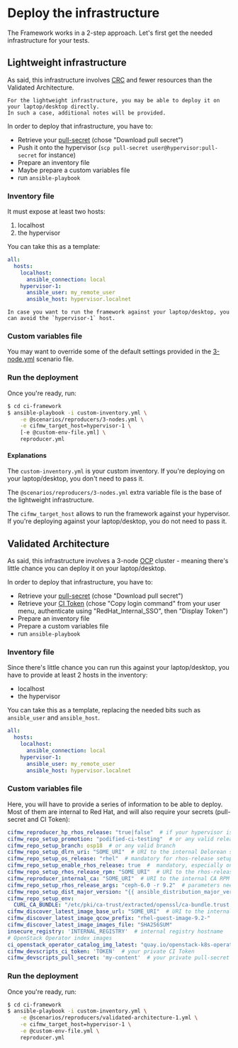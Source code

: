 # Deploy the infrastructure

The Framework works in a 2-step approach. Let's first get the needed infrastructure for your tests.

## Lightweight infrastructure

As said, this infrastructure involves [CRC](https://crc.dev/crc/getting_started/getting_started/introducing/)
and fewer resources than the Validated Architecture.

~~~{tip}
For the lightweight infrastructure, you may be able to deploy it on your laptop/desktop directly.
In such a case, additional notes will be provided.
~~~

In order to deploy that infrastructure, you have to:

- Retrieve your [pull-secret](https://console.redhat.com/openshift/create/local) (chose "Download pull secret")
- Push it onto the hypervisor (`scp pull-secret user@hypervisor:pull-secret` for instance)
- Prepare an inventory file
- Maybe prepare a custom variables file
- run `ansible-playbook`

### Inventory file

It must expose at least two hosts:

1. localhost
2. the hypervisor

You can take this as a template:

```YAML
all:
  hosts:
    localhost:
      ansible_connection: local
    hypervisor-1:
      ansible_user: my_remote_user
      ansible_host: hypervisor.localnet
```

~~~{tip}
In case you want to run the framework against your laptop/desktop, you can avoid the `hypervisor-1` host.
~~~

### Custom variables file

You may want to override some of the default settings provided in the
[3-node.yml](https://github.com/openstack-k8s-operators/ci-framework/blob/main/scenarios/reproducers/3-nodes.yml)
scenario file.

### Run the deployment

Once you're ready, run:

```Bash
$ cd ci-framework
$ ansible-playbook -i custom-inventory.yml \
    -e @scenarios/reproducers/3-nodes.yml \
    -e cifmw_target_host=hypervisor-1 \
    [-e @custom-env-file.yml] \
    reproducer.yml
```

#### Explanations

The `custom-inventory.yml` is your custom inventory. If you're deploying on your laptop/desktop, you don't need to
pass it.

The `@scenarios/reproducers/3-nodes.yml` extra variable file is the base of the lightweight infrastructure.

The `cifmw_target_host` allows to run the framework against your hypervisor. If you're deploying against your
laptop/desktop, you do not need to pass it.

## Validated Architecture

As said, this infrastructure involves a 3-node
[OCP](https://www.redhat.com/en/technologies/cloud-computing/openshift/container-platform)
cluster - meaning there's little chance you can deploy it on your laptop/desktop.

In order to deploy that infrastructure, you have to:

- Retrieve your [pull-secret](https://console.redhat.com/openshift/create/local) (chose "Download pull secret")
- Retrieve your [CI Token](https://console-openshift-console.apps.ci.l2s4.p1.openshiftapps.com/) (chose
  "Copy login command" from your user menu, authenticate using "RedHat_Internal_SSO", then "Display Token")
- Prepare an inventory file
- Prepare a custom variables file
- run `ansible-playbook`

### Inventory file
Since there's little chance you can run this against your laptop/desktop, you have to provide at least 2 hosts in
the inventory:

- localhost
- the hypervisor

You can take this as a template, replacing the needed bits such as `ansible_user` and `ansible_host`.

```YAML
all:
  hosts:
    localhost:
      ansible_connection: local
    hypervisor-1:
      ansible_user: my_remote_user
      ansible_host: hypervisor.localnet
```

### Custom variables file

Here, you will have to provide a series of information to be able to deploy. Most of them are internal to Red Hat,
and will also require your secrets (pull-secret and CI Token):

```YAML
cifmw_reproducer_hp_rhos_release: "true|false"  # if your hypervisor isn't subscribed, you will need rhos-release
cifmw_repo_setup_promotion: "podified-ci-testing"  # or any valid release you want to test
cifmw_repo_setup_branch: osp18  # or any valid branch
cifmw_repo_setup_dlrn_uri: "SOME_URI"  # URI to the internal Delorean service
cifmw_repo_setup_os_release: "rhel"  # mandatory for rhos-release setup
cifmw_repo_setup_enable_rhos_release: true  #  mandatory, especially on the controller-0 node
cifmw_repo_setup_rhos_release_rpm: "SOME_URI"  # URI to the rhos-release RPM
cifmw_reproducer_internal_ca: "SOME_URI"  # URI to the internal CA RPM
cifmw_repo_setup_rhos_release_args: "ceph-6.0 -r 9.2"  # parameters needed for rhos-release
cifmw_repo_setup_dist_major_version: "{{ ansible_distribution_major_version }}"
cifmw_repo_setup_env:
  CURL_CA_BUNDLE: "/etc/pki/ca-trust/extracted/openssl/ca-bundle.trust.crt"
cifmw_discover_latest_image_base_url: "SOME_URI"  # URI to the internal image repository
cifmw_discover_latest_image_qcow_prefix: "rhel-guest-image-9.2-"
cifmw_discover_latest_image_images_file: "SHA256SUM"
insecure_registry: 'INTERNAL_REGISTRY'  # internal registry hostname
# OpenStack Operator index images
ci_openstack_operator_catalog_img_latest: "quay.io/openstack-k8s-operators/openstack-operator-index:latest"
cifmw_devscripts_ci_token: 'TOKEN'  # your private CI Token
cifmw_devscripts_pull_secret: 'my-content'  # your private pull-secret content
```

### Run the deployment

Once you're ready, run:

```Bash
$ cd ci-framework
$ ansible-playbook -i custom-inventory.yml \
    -e @scenarios/reproducers/validated-architecture-1.yml \
    -e cifmw_target_host=hypervisor-1 \
    -e @custom-env-file.yml \
    reproducer.yml
```
